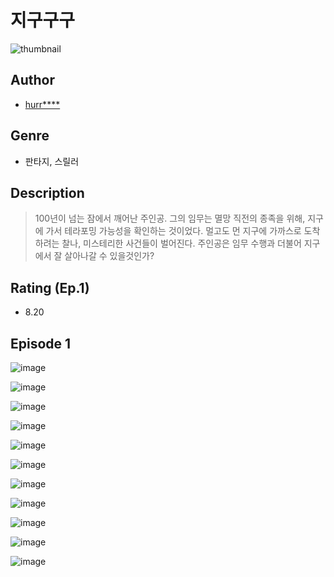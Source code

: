 # 지구구구
![thumbnail](https://image-comic.pstatic.net/user_contents_data/challenge_comic/2023/05/25/299872/upload_3919599757431224163_480x623.jpeg)

## Author
- [hurr****](https://comic.naver.com/artistTitle?id=299872)

## Genre
- 판타지, 스릴러

## Description
> 100년이 넘는 잠에서 깨어난 주인공. 그의 임무는 멸망 직전의 종족을 위해, 지구에 가서 테라포밍 가능성을 확인하는 것이었다. 멀고도 먼 지구에 가까스로 도착하려는 찰나, 미스테리한 사건들이 벌어진다. 주인공은 임무 수행과 더불어 지구에서 잘 살아나갈 수 있을것인가?


## Rating (Ep.1)
- 8.20

## Episode 1
![image](https://image-comic.pstatic.net/user_contents_data/challenge_comic/2023/05/25/299872/upload_3487304770701910581.jpeg)

![image](https://image-comic.pstatic.net/user_contents_data/challenge_comic/2023/05/25/299872/upload_3919030196781475430.jpeg)

![image](https://image-comic.pstatic.net/user_contents_data/challenge_comic/2023/05/25/299872/upload_3906364917995877473.jpeg)

![image](https://image-comic.pstatic.net/user_contents_data/challenge_comic/2023/05/25/299872/upload_3918803711009829687.jpeg)

![image](https://image-comic.pstatic.net/user_contents_data/challenge_comic/2023/05/25/299872/upload_7291386295831507809.jpeg)

![image](https://image-comic.pstatic.net/user_contents_data/challenge_comic/2023/05/25/299872/upload_3762532300099903845.jpeg)

![image](https://image-comic.pstatic.net/user_contents_data/challenge_comic/2023/05/25/299872/upload_3832906550405642546.jpeg)

![image](https://image-comic.pstatic.net/user_contents_data/challenge_comic/2023/05/25/299872/upload_7364623669369648945.jpeg)

![image](https://image-comic.pstatic.net/user_contents_data/challenge_comic/2023/05/25/299872/upload_3544951078014498352.jpeg)

![image](https://image-comic.pstatic.net/user_contents_data/challenge_comic/2023/05/25/299872/upload_7016950594425402676.jpeg)

![image](https://image-comic.pstatic.net/user_contents_data/challenge_comic/2023/05/25/299872/upload_3763099665346881074.jpeg)
